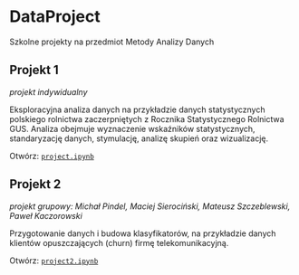# DataProject

Szkolne projekty na przedmiot Metody Analizy Danych

## Projekt 1
_projekt indywidualny_

Eksploracyjna analiza danych na przykładzie danych statystycznych polskiego rolnictwa zaczerpniętych z Rocznika Statystycznego Rolnictwa GUS. Analiza obejmuje wyznaczenie wskaźników statystycznych, standaryzację danych, stymulację, analizę skupień oraz wizualizację. 

Otwórz: [`project.ipynb`](https://github.com/pracowniaPK/DataProject/blob/master/project.ipynb)

## Projekt 2
_projekt grupowy: Michał Pindel, Maciej Sierociński, Mateusz Szczeblewski, Paweł Kaczorowski_

Przygotowanie danych i budowa klasyfikatorów, na przykładzie danych klientów opuszczających (churn) firmę telekomunikacyjną.

Otwórz: [`project2.ipynb`](https://github.com/pracowniaPK/DataProject/blob/master/project2.ipynb)
